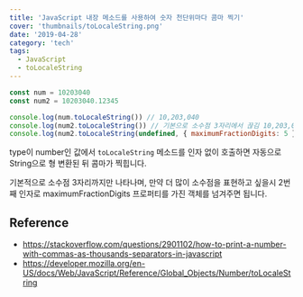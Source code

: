 ```yaml
---
title: 'JavaScript 내장 메소드를 사용하여 숫자 천단위마다 콤마 찍기'
cover: 'thumbnails/toLocaleString.png'
date: '2019-04-28'
category: 'tech'
tags:
  - JavaScript
  - toLocaleString
---
```


```javascript
const num = 10203040
const num2 = 10203040.12345

console.log(num.toLocaleString()) // 10,203,040
console.log(num2.toLocaleString()) // 기본으로 소수점 3자리에서 끊김 10,203,040.123
console.log(num2.toLocaleString(undefined, { maximumFractionDigits: 5 })) // 10,203,040.12345
```

type이 number인 값에서 `toLocaleString` 메소드를 인자 없이 호출하면 자동으로 String으로 형 변환된 뒤 콤마가 찍힙니다.

기본적으로 소수점 3자리까지만 나타나며, 만약 더 많이 소수점을 표현하고 싶을시 2번째 인자로 maximumFractionDigits 프로퍼티를 가진 객체를 넘겨주면 됩니다.

## Reference

- https://stackoverflow.com/questions/2901102/how-to-print-a-number-with-commas-as-thousands-separators-in-javascript
- https://developer.mozilla.org/en-US/docs/Web/JavaScript/Reference/Global_Objects/Number/toLocaleString
